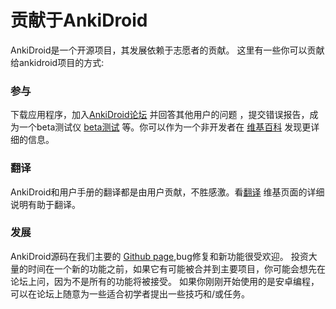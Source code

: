 # 贡献于AnkiDroid
AnkiDroid是一个开源项目，其发展依赖于志愿者的贡献。 这里有一些你可以贡献给ankidroid项目的方式:

### 参与
下载应用程序，加入[AnkiDroid论坛](https://groups.google.com/g/anki-android) 并回答其他用户的问题 ，提交错误报告，成为一个beta测试仪 [beta测试](beta测试.md) 等。你可以作为一个非开发者在 [维基百科](https://github.com/ankidroid/Anki-Android/wiki/Contributing) 发现更详细的信息。

### 翻译 
AnkiDroid和用户手册的翻译都是由用户贡献，不胜感激。看<a href="https://github.com/ankidroid/Anki-Android/wiki/Contributing#translate-ankidroid">翻译</a> 维基页面的详细说明有助于翻译。

### 发展
AnkiDroid源码在我们主要的 [Github page](https://github.com/ankidroid/Anki-Android),bug修复和新功能很受欢迎。
投资大量的时间在一个新的功能之前，如果它有可能被合并到主要项目，你可能会想先在论坛上问，因为不是所有的功能将被接受。
如果你刚刚开始使用的是安卓编程，可以在论坛上随意为一些适合初学者提出一些技巧和/或任务。
